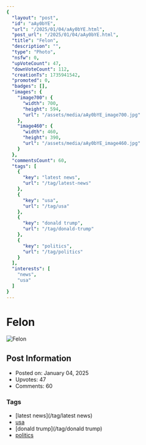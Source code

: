```yaml
---
{
  "layout": "post",
  "id": "aAy0bYE",
  "url": "/2025/01/04/aAy0bYE.html",
  "post_url": "/2025/01/04/aAy0bYE.html",
  "title": "Felon",
  "description": "",
  "type": "Photo",
  "nsfw": 0,
  "upVoteCount": 47,
  "downVoteCount": 112,
  "creationTs": 1735941542,
  "promoted": 0,
  "badges": [],
  "images": {
    "image700": {
      "width": 700,
      "height": 594,
      "url": "/assets/media/aAy0bYE_image700.jpg"
    },
    "image460": {
      "width": 460,
      "height": 390,
      "url": "/assets/media/aAy0bYE_image460.jpg"
    }
  },
  "commentsCount": 60,
  "tags": [
    {
      "key": "latest news",
      "url": "/tag/latest-news"
    },
    {
      "key": "usa",
      "url": "/tag/usa"
    },
    {
      "key": "donald trump",
      "url": "/tag/donald-trump"
    },
    {
      "key": "politics",
      "url": "/tag/politics"
    }
  ],
  "interests": [
    "news",
    "usa"
  ]
}
---
```


# Felon

![Felon](/assets/media/aAy0bYE_image700.jpg)

## Post Information

- Posted on: January 04, 2025
- Upvotes: 47
- Comments: 60

### Tags

- [latest news](/tag/latest news)
- [usa](/tag/usa)
- [donald trump](/tag/donald trump)
- [politics](/tag/politics)

